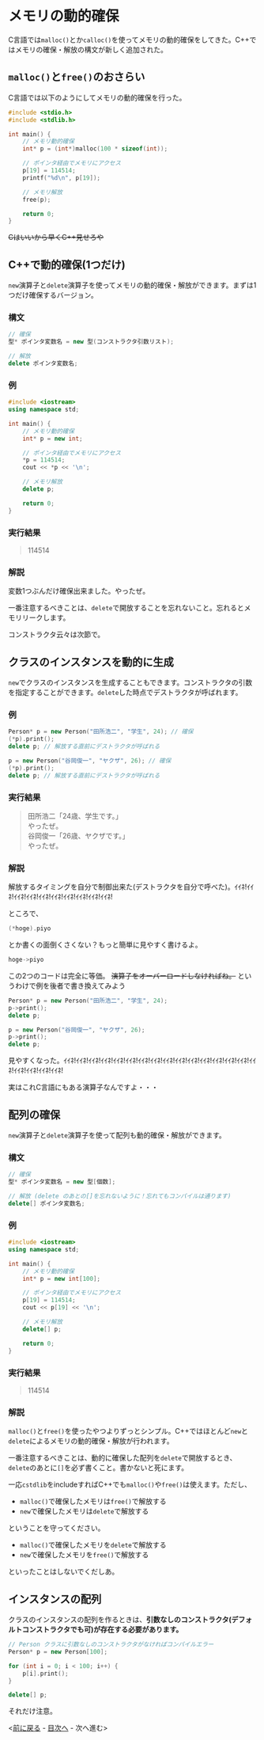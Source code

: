 # メモリの動的確保
C言語では`malloc()`とか`calloc()`を使ってメモリの動的確保をしてきた。C++ではメモリの確保・解放の構文が新しく追加された。

## `malloc()`と`free()`のおさらい
C言語では以下のようにしてメモリの動的確保を行った。

```c
#include <stdio.h>
#include <stdlib.h>

int main() {
	// メモリ動的確保
	int* p = (int*)malloc(100 * sizeof(int));

	// ポインタ経由でメモリにアクセス
	p[19] = 114514;
	printf("%d\n", p[19]);

	// メモリ解放
	free(p);

	return 0;
}
```

~~Cはいいから早くC++見せろや~~

## C++で動的確保(1つだけ)
`new`演算子と`delete`演算子を使ってメモリの動的確保・解放ができます。まずは1つだけ確保するバージョン。

### 構文

```cpp
// 確保
型* ポインタ変数名 = new 型(コンストラクタ引数リスト);

// 解放
delete ポインタ変数名;
```

### 例

```cpp
#include <iostream>
using namespace std;

int main() {
	// メモリ動的確保
	int* p = new int;

	// ポインタ経由でメモリにアクセス
	*p = 114514;
	cout << *p << '\n';

	// メモリ解放
	delete p;

	return 0;
}
```

### 実行結果
> 114514

### 解説
変数1つぶんだけ確保出来ました。やったぜ。

一番注意するべきことは、`delete`で開放することを忘れないこと。忘れるとメモリリークします。

コンストラクタ云々は次節で。

## クラスのインスタンスを動的に生成
`new`でクラスのインスタンスを生成することもできます。コンストラクタの引数を指定することができます。`delete`した時点でデストラクタが呼ばれます。

### 例

```cpp
Person* p = new Person("田所浩二", "学生", 24); // 確保
(*p).print();
delete p; // 解放する直前にデストラクタが呼ばれる

p = new Person("谷岡俊一", "ヤクザ", 26); // 確保
(*p).print();
delete p; // 解放する直前にデストラクタが呼ばれる
```

### 実行結果
> 田所浩二「24歳、学生です。」  
> やったぜ。  
> 谷岡俊一「26歳、ヤクザです。」  
> やったぜ。

### 解説
解放するタイミングを自分で制御出来た(デストラクタを自分で呼べた)。ｲｲﾈ!ｲｲﾈ!ｲｲﾈ!ｲｲﾈ!ｲｲﾈ!ｲｲﾈ!ｲｲﾈ!ｲｲﾈ!ｲｲﾈ!ｲｲﾈ!

ところで、

```cpp
(*hoge).piyo
```

とか書くの面倒くさくない？もっと簡単に見やすく書けるよ。

```cpp
hoge->piyo
```

この2つのコードは完全に等価。 ~~演算子をオーバーロードしなければね。~~ というわけで例を後者で書き換えてみよう

```cpp
Person* p = new Person("田所浩二", "学生", 24);
p->print();
delete p;

p = new Person("谷岡俊一", "ヤクザ", 26);
p->print();
delete p;
```

見やすくなった。ｲｲﾈ!ｲｲﾈ!ｲｲﾈ!ｲｲﾈ!ｲｲﾈ!ｲｲﾈ!ｲｲﾈ!ｲｲﾈ!ｲｲﾈ!ｲｲﾈ!ｲｲﾈ!ｲｲﾈ!ｲｲﾈ!ｲｲﾈ!ｲｲﾈ!ｲｲﾈ!ｲｲﾈ!ｲｲﾈ!ｲｲﾈ!ｲｲﾈ!

実はこれC言語にもある演算子なんですよ・・・

## 配列の確保
`new`演算子と`delete`演算子を使って配列も動的確保・解放ができます。

### 構文

```cpp
// 確保
型* ポインタ変数名 = new 型[個数];

// 解放 (delete のあとの[]を忘れないように！忘れてもコンパイルは通ります)
delete[] ポインタ変数名;
```

### 例

```cpp
#include <iostream>
using namespace std;

int main() {
	// メモリ動的確保
	int* p = new int[100];

	// ポインタ経由でメモリにアクセス
	p[19] = 114514;
	cout << p[19] << '\n';

	// メモリ解放
	delete[] p;

	return 0;
}
```

### 実行結果
> 114514

### 解説
`malloc()`と`free()`を使ったやつよりずっとシンプル。C++ではほとんど`new`と`delete`によるメモリの動的確保・解放が行われます。

一番注意するべきことは、動的に確保した配列を`delete`で開放するとき、`delete`のあとに`[]`を必ず書くこと。書かないと死にます。

一応`cstdlib`をincludeすればC++でも`malloc()`や`free()`は使えます。ただし、

- `malloc()`で確保したメモリは`free()`で解放する
- `new`で確保したメモリは`delete`で解放する

ということを守ってください。

- `malloc()`で確保したメモリを`delete`で解放する
- `new`で確保したメモリを`free()`で解放する

といったことはしないでくだしあ。

## インスタンスの配列

クラスのインスタンスの配列を作るときは、**引数なしのコンストラクタ(デフォルトコンストラクタでも可)が存在する必要があります。**

```cpp
// Person クラスに引数なしのコンストラクタがなければコンパイルエラー
Person* p = new Person[100];

for (int i = 0; i < 100; i++) {
	p[i].print();
}

delete[] p;
```

それだけ注意。

<[前に戻る](05-ConstructorDestructor.md) - [目次へ](../README.md) - 次へ進む>
